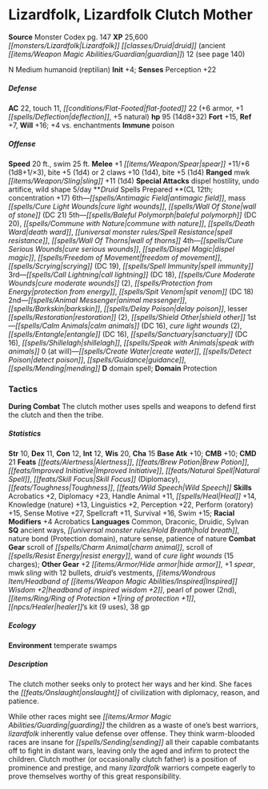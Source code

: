 ﻿---
cssclass: [monsters]
title1: Lizardfolk, Lizardfolk Clutch Mother
title2: Lizardfolk Clutch Mother
CR: 13
sources:
- name: Monster Codex
  page: 147
  link: http://paizo.com/products/btpy9926?Pathfinder-Roleplaying-Game-Monster-Codex
XP: 25600
race: Lizardfolk
classes:
- druid (ancient guardian) 12 (see page 140)
alignment: N
size: Medium
type: humanoid
subtypes:
- reptilian
initiative:
  bonus: 4
AC:
  AC: 22
  touch: 11
  flat_footed: 22
  components:
    armor: 6
    deflection: 1
    natural: 5
HP:
  HP: 95
  long: 14d8+32
saves:
  fort: 15
  ref: 7
  will: 16
  other: +4 vs. enchantments
immunities:
- poison
speeds:
  base: 20
  swim: 25
attacks:
  melee:
  - - text: +1 spear +11/+6 (1d8+1/×3)
      entries:
      - - damage: 1d8+1
          crit_multiplier: 3
      attack: +1 spear
      bonus:
      - 11
      - 6
    - text: bite +5 (1d4)
      entries:
      - - damage: 1d4
      attack: bite
      bonus:
      - 5
  - - text: 2 claws +10 (1d4)
      entries:
      - - damage: 1d4
      count: 2
      attack: claws
      bonus:
      - 10
    - text: bite +5 (1d4)
      entries:
      - - damage: 1d4
      attack: bite
      bonus:
      - 5
  ranged:
  - - text: mwk sling +11 (1d4)
      entries:
      - - damage: 1d4
      attack: mwk sling
      bonus:
      - 11
  special:
  - dispel hostility
  - undo artifice
  - wild shape 5/day
spells:
  entries:
  - is_domain_spell: true
    name: antimagic field
    source: Druid
    level: 6
  - name: mass cure light wounds
    source: Druid
    level: 6
  - name: wall of stone
    source: Druid
    level: 6
    DC: 21
  - name: baleful polymorph
    source: Druid
    level: 5
    DC: 20
  - name: commune with nature
    source: Druid
    level: 5
  - name: death ward
    source: Druid
    level: 5
  - is_domain_spell: true
    name: spell resistance
    source: Druid
    level: 5
  - name: wall of thorns
    source: Druid
    level: 5
  - name: cure serious wounds
    source: Druid
    level: 4
  - name: dispel magic
    source: Druid
    level: 4
  - name: freedom of movement
    source: Druid
    level: 4
  - name: scrying
    source: Druid
    level: 4
    DC: 19
  - is_domain_spell: true
    name: spell immunity
    source: Druid
    level: 4
  - name: call lightning
    source: Druid
    level: 3
    DC: 18
  - name: cure moderate wounds
    source: Druid
    level: 3
    count: 2
  - is_domain_spell: true
    name: protection from energy
    source: Druid
    level: 3
  - superscripts:
    - UM
    name: spit venom
    source: Druid
    level: 3
    DC: 18
  - name: animal messenger
    source: Druid
    level: 2
  - name: barkskin
    source: Druid
    level: 2
  - name: delay poison
    source: Druid
    level: 2
  - name: lesser restoration
    source: Druid
    level: 2
    count: 2
  - is_domain_spell: true
    name: shield other
    source: Druid
    level: 2
  - name: calm animals
    source: Druid
    level: 1
    DC: 16
  - name: cure light wounds
    source: Druid
    level: 1
    count: 2
  - name: entangle
    source: Druid
    level: 1
    DC: 16
  - is_domain_spell: true
    name: sanctuary
    source: Druid
    level: 1
    DC: 16
  - name: shillelagh
    source: Druid
    level: 1
  - name: speak with animals
    source: Druid
    level: 1
  - name: create water
    source: Druid
    level: 0
  - name: detect poison
    source: Druid
    level: 0
  - name: guidance
    source: Druid
    level: 0
  - name: mending
    source: Druid
    level: 0
  sources:
  - name: Druid
    type: prepared
    CL: 12
    concentration: 17
    slots:
      0: at-will
    domains:
    - protection
tactics:
  During Combat: The clutch mother uses spells and weapons to defend first the clutch
    and then the tribe.
ability_scores:
  STR: 10
  DEX: 11
  CON: 12
  INT: 12
  WIS: 20
  CHA: 15
BAB: 10
CMB: 10
CMD: 21
feats:
- name: Alertness
- name: Brew Potion
- name: Improved Initiative
- name: Natural Spell
- name: Skill Focus (Diplomacy)
- name: Toughness
- superscripts:
  - UM
  name: Wild Speech
skills:
  Acrobatics: 2
  Diplomacy: 23
  Handle Animal: 11
  Heal: 14
  Knowledge (nature): 13
  Linguistics: 2
  Perception: 22
  Perform (oratory): 15
  Sense Motive: 27
  Spellcraft: 11
  Survival: 16
  Swim: 15
  _racial_mods:
    Acrobatics:
      _: 4
languages:
- Common
- Draconic
- Druidic
- Sylvan
special_qualities:
- ancient ways
- hold breath
- nature bond (Protection domain)
- nature sense
- patience of nature
gear:
  combat:
  - scroll of charm animal
  - scroll of resist energy
  - wand of cure light wounds (15 charges)
  other:
  - +2 hide armor
  - +1 spear
  - mwk sling with 12 bullets
  - druid's vestments
  - headband of inspired wisdom +2
  - pearl of power (2nd)
  - ring of protection +1
  - healer's kit (9 uses)
  - 38 gp
ecology:
  environment: temperate swamps
desc_long: |-
  The clutch mother seeks only to protect her ways and her kind. She faces the onslaught of civilization with diplomacy, reason, and patience.

  While other races might see guarding the children as a waste of one's best warriors, lizardfolk inherently value defense over offense. They think warm-blooded races are insane for sending all their capable combatants off to fight in distant wars, leaving only the aged and infirm to protect the children. Clutch mother (or occasionally clutch father) is a position of prominence and prestige, and many lizardfolk warriors compete eagerly to prove themselves worthy of this great responsibility.

---

# Lizardfolk, Lizardfolk Clutch Mother

**Source** Monster Codex pg. 147
**XP** 25,600
_[[monsters/Lizardfolk|Lizardfolk]]_ _[[classes/Druid|druid]]_ (ancient _[[items/Weapon Magic Abilities/Guardian|guardian]]_) 12 (see page 140)

N Medium humanoid (reptilian)
**Init** +4; **Senses** Perception +22

##### Defense

**AC** 22, touch 11, _[[conditions/Flat-Footed|flat-footed]]_ 22 (+6 armor, +1 _[[spells/Deflection|deflection]]_, +5 natural)
**hp** 95 (14d8+32)
**Fort** +15, **Ref** +7, **Will** +16; +4 vs. enchantments
**Immune** poison

##### Offense
**Speed** 20 ft., swim 25 ft.
**Melee** +1 _[[items/Weapon/Spear|spear]]_ +11/+6 (1d8+1/×3), bite +5 (1d4) or 2 claws +10 (1d4), bite +5 (1d4)
**Ranged** mwk _[[items/Weapon/Sling|sling]]_ +11 (1d4)
**Special Attacks** dispel hostility, undo artifice, wild shape 5/day
**_Druid_ Spells Prepared **(CL 12th; concentration +17)
6th—_[[spells/Antimagic Field|antimagic field]]_, mass _[[spells/Cure Light Wounds|cure light wounds]]_, _[[spells/Wall Of Stone|wall of stone]]_ (DC 21)
5th—_[[spells/Baleful Polymorph|baleful polymorph]]_ (DC 20), _[[spells/Commune with Nature|commune with nature]]_, _[[spells/Death Ward|death ward]]_, _[[universal monster rules/Spell Resistance|spell resistance]]_, _[[spells/Wall Of Thorns|wall of thorns]]_
4th—_[[spells/Cure Serious Wounds|cure serious wounds]]_, _[[spells/Dispel Magic|dispel magic]]_, _[[spells/Freedom of Movement|freedom of movement]]_, _[[spells/Scrying|scrying]]_ (DC 19), _[[spells/Spell Immunity|spell immunity]]_
3rd—_[[spells/Call Lightning|call lightning]]_ (DC 18), _[[spells/Cure Moderate Wounds|cure moderate wounds]]_ (2), _[[spells/Protection from Energy|protection from energy]]_, _[[spells/Spit Venom|spit venom]]_ (DC 18)
2nd—_[[spells/Animal Messenger|animal messenger]]_, _[[spells/Barkskin|barkskin]]_, _[[spells/Delay Poison|delay poison]]_, lesser _[[spells/Restoration|restoration]]_ (2), _[[spells/Shield Other|shield other]]_
1st—_[[spells/Calm Animals|calm animals]]_ (DC 16), _cure light wounds_ (2), _[[spells/Entangle|entangle]]_ (DC 16), _[[spells/Sanctuary|sanctuary]]_ (DC 16), _[[spells/Shillelagh|shillelagh]]_, _[[spells/Speak with Animals|speak with animals]]_
0 (at will)—_[[spells/Create Water|create water]]_, _[[spells/Detect Poison|detect poison]]_, _[[spells/Guidance|guidance]]_, _[[spells/Mending|mending]]_
**D** domain spell; **Domain** Protection

### Tactics

**During Combat** The clutch mother uses spells and weapons to defend first the clutch and then the tribe.

##### Statistics
**Str** 10, **Dex** 11, **Con** 12, **Int** 12, **Wis** 20, **Cha** 15
**Base Atk** +10; **CMB** +10; **CMD** 21
**Feats** _[[feats/Alertness|Alertness]]_, _[[feats/Brew Potion|Brew Potion]]_, _[[feats/Improved Initiative|Improved Initiative]]_, _[[feats/Natural Spell|Natural Spell]]_, _[[feats/Skill Focus|Skill Focus]]_ (Diplomacy), _[[feats/Toughness|Toughness]]_, _[[feats/Wild Speech|Wild Speech]]_
**Skills** Acrobatics +2, Diplomacy +23, Handle Animal +11, _[[spells/Heal|Heal]]_ +14, Knowledge (nature) +13, Linguistics +2, Perception +22, Perform (oratory) +15, Sense Motive +27, Spellcraft +11, Survival +16, Swim +15; **Racial Modifiers** +4 Acrobatics
**Languages** Common, Draconic, Druidic, Sylvan
**SQ** ancient ways, _[[universal monster rules/Hold Breath|hold breath]]_, nature bond (Protection domain), nature sense, patience of nature
**Combat Gear** scroll of _[[spells/Charm Animal|charm animal]]_, scroll of _[[spells/Resist Energy|resist energy]]_, wand of _cure light wounds_ (15 charges); **Other Gear** +2 _[[items/Armor/Hide armor|hide armor]]_, +1 _spear_, mwk _sling_ with 12 bullets, _druid_’s vestments, _[[items/Wondrous Item/Headband of _[[items/Weapon Magic Abilities/Inspired|Inspired]]_ Wisdom +2|headband of _inspired_ wisdom +2]]_, pearl of power (2nd), _[[items/Ring/Ring of Protection +1|ring of protection +1]]_, _[[npcs/Healer|healer]]_’s kit (9 uses), 38 gp

##### Ecology

**Environment** temperate swamps

##### Description

The clutch mother seeks only to protect her ways and her kind. She faces the _[[feats/Onslaught|onslaught]]_ of civilization with diplomacy, reason, and patience.

While other races might see _[[items/Armor Magic Abilities/Guarding|guarding]]_ the children as a waste of one’s best warriors, _lizardfolk_ inherently value defense over offense. They think warm-blooded races are insane for _[[spells/Sending|sending]]_ all their capable combatants off to fight in distant wars, leaving only the aged and infirm to protect the children. Clutch mother (or occasionally clutch father) is a position of prominence and prestige, and many _lizardfolk_ warriors compete eagerly to prove themselves worthy of this great responsibility.